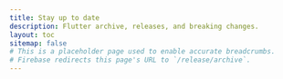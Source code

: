 ```yaml
---
title: Stay up to date
description: Flutter archive, releases, and breaking changes.
layout: toc
sitemap: false
# This is a placeholder page used to enable accurate breadcrumbs.
# Firebase redirects this page's URL to `/release/archive`.
---
```

